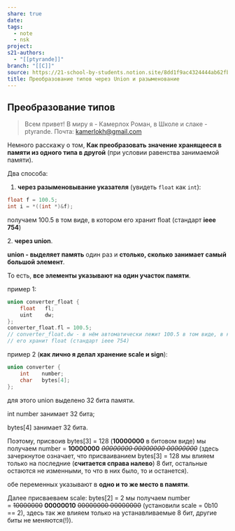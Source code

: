 ```yaml
---
share: true
date: 
tags:
  - note
  - nsk
project: 
s21-authors:
  - "[[ptyrande]]"
branch: "[[C]]"
source: https://21-school-by-students.notion.site/8dd1f9ac4324444ab62fb78fb808981f
title: Преобразование типов через Union и разыменование
---
```


## Преобразование типов

> Всем привет! В миру я - Камерлох Роман, в Школе и слаке - ptyrande. Почта: [kamerlokh@gmail.com](mailto:kamerlokh@gmail.com)

Немного расскажу о том, **Как преобразовать значение хранящееся в памяти из одного типа в другой** (при условии равенства занимаемой памяти).

Два способа:

1. **через разыменовывание указателя** (увидеть `float` как `int`):

```c
float f = 100.5;
int i = *((int *)&f); 
```

получаем 100.5 в том виде, в котором его хранит float (стандарт **ieee 754**)

2. **через union**.

**union - выделяет память** один раз и **столько, сколько занимает самый большой элемент**.

То есть, **все элементы указывают на один участок памяти**.

пример 1:

```c
union converter_float {    
	float   fl;    
	uint    dw;
};
converter_float.fl = 100.5;
// converter_float.dw - в нём автоматически лежит 100.5 в том виде, в котором 
// его хранит float (стандарт ieee 754)
```

пример 2 (**как лично я делал хранение scale и sign**):

```c
union converter {
	int    number;    
	char   bytes[4];
};
```

для этого union выделено 32 бита памяти.

int number занимает 32 бита;

bytes[4] занимает 32 бита.

Поэтому, присвоив bytes[3] = 128 (**10000000** в битовом виде) мы получаем number = **10000000** _~~00000000 00000000 00000000~~_ (здесь зачеркнутое означает, что присваиванием bytes[3] = 128 мы влияем только на последние (**считается справа налево**) 8 бит, остальные остаются не изменными, то что в них было, то и останется).

обе переменных указывают в **одно и то же место в памяти**.

Далее присваеваем scale: bytes[2] = 2 мы получаем number = ~~10000000~~ **00000010** ~~00000000 00000000~~ (установили scale = 0b10 == 2), здесь так же влияем только на устанавливаемые 8 бит, другие биты не меняются(!)).

